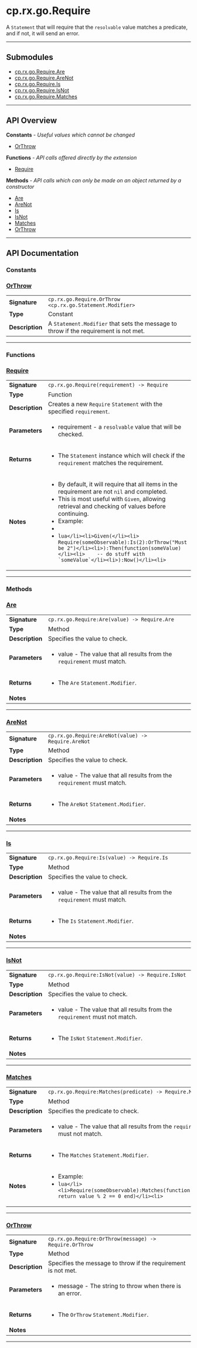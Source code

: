 # cp.rx.go.Require

A `Statement` that will require that the `resolvable` value matches a predicate,
and if not, it will send an error.

---

## Submodules
 * [cp.rx.go.Require.Are](cp.rx.go.Require.Are.md)
 * [cp.rx.go.Require.AreNot](cp.rx.go.Require.AreNot.md)
 * [cp.rx.go.Require.Is](cp.rx.go.Require.Is.md)
 * [cp.rx.go.Require.IsNot](cp.rx.go.Require.IsNot.md)
 * [cp.rx.go.Require.Matches](cp.rx.go.Require.Matches.md)

---

## API Overview
**Constants** - _Useful values which cannot be changed_
 * [OrThrow](#orthrow)

**Functions** - _API calls offered directly by the extension_
 * [Require](#require)

**Methods** - _API calls which can only be made on an object returned by a constructor_
 * [Are](#are)
 * [AreNot](#arenot)
 * [Is](#is)
 * [IsNot](#isnot)
 * [Matches](#matches)
 * [OrThrow](#orthrow)


---

## API Documentation

### Constants


### [OrThrow](#orthrow)

|                                             |                                                                                     |
| --------------------------------------------|-------------------------------------------------------------------------------------|
| **Signature**                               | `cp.rx.go.Require.OrThrow <cp.rx.go.Statement.Modifier>`                                                                    |
| **Type**                                    | Constant                                                                     |
| **Description**                             | A `Statement.Modifier` that sets the message to throw if the requirement is not met.                                                                     |

---
### Functions


### [Require](#require)

|                                             |                                                                                     |
| --------------------------------------------|-------------------------------------------------------------------------------------|
| **Signature**                               | `cp.rx.go.Require(requirement) -> Require`                                                                    |
| **Type**                                    | Function                                                                     |
| **Description**                             | Creates a new `Require` `Statement` with the specified `requirement`.                                                                     |
| **Parameters**                              | <ul><li>requirement  - a `resolvable` value that will be checked.</li></ul> |
| **Returns**                                 | <ul><li>The `Statement` instance which will check if the `requirement` matches the requirement.</li></ul>          |
| **Notes**                                   | <ul><li>By default, it will require that all items in the requirement are not `nil` and completed.</li><li>This is most useful with `Given`, allowing retrieval and checking of values before continuing.</li><li>Example:</li><li></li><li>```lua</li><li>Given(</li><li>    Require(someObservable):Is(2):OrThrow("Must be 2")</li><li>):Then(function(someValue)</li><li>    -- do stuff with `someValue`</li><li>):Now()</li><li>```</li></ul>                |

---
### Methods


### [Are](#are)

|                                             |                                                                                     |
| --------------------------------------------|-------------------------------------------------------------------------------------|
| **Signature**                               | `cp.rx.go.Require:Are(value) -> Require.Are`                                                                    |
| **Type**                                    | Method                                                                     |
| **Description**                             | Specifies the value to check.                                                                     |
| **Parameters**                              | <ul><li>value  - The value that all results from the `requirement` must match.</li></ul> |
| **Returns**                                 | <ul><li>The `Are` `Statement.Modifier`.</li></ul>          |
| **Notes**                                   | <ul></ul>                |

---

### [AreNot](#arenot)

|                                             |                                                                                     |
| --------------------------------------------|-------------------------------------------------------------------------------------|
| **Signature**                               | `cp.rx.go.Require:AreNot(value) -> Require.AreNot`                                                                    |
| **Type**                                    | Method                                                                     |
| **Description**                             | Specifies the value to check.                                                                     |
| **Parameters**                              | <ul><li>value  - The value that all results from the `requirement` must match.</li></ul> |
| **Returns**                                 | <ul><li>The `AreNot` `Statement.Modifier`.</li></ul>          |
| **Notes**                                   | <ul></ul>                |

---

### [Is](#is)

|                                             |                                                                                     |
| --------------------------------------------|-------------------------------------------------------------------------------------|
| **Signature**                               | `cp.rx.go.Require:Is(value) -> Require.Is`                                                                    |
| **Type**                                    | Method                                                                     |
| **Description**                             | Specifies the value to check.                                                                     |
| **Parameters**                              | <ul><li>value  - The value that all results from the `requirement` must match.</li></ul> |
| **Returns**                                 | <ul><li>The `Is` `Statement.Modifier`.</li></ul>          |
| **Notes**                                   | <ul></ul>                |

---

### [IsNot](#isnot)

|                                             |                                                                                     |
| --------------------------------------------|-------------------------------------------------------------------------------------|
| **Signature**                               | `cp.rx.go.Require:IsNot(value) -> Require.IsNot`                                                                    |
| **Type**                                    | Method                                                                     |
| **Description**                             | Specifies the value to check.                                                                     |
| **Parameters**                              | <ul><li>value  - The value that all results from the `requirement` must not match.</li></ul> |
| **Returns**                                 | <ul><li>The `IsNot` `Statement.Modifier`.</li></ul>          |
| **Notes**                                   | <ul></ul>                |

---

### [Matches](#matches)

|                                             |                                                                                     |
| --------------------------------------------|-------------------------------------------------------------------------------------|
| **Signature**                               | `cp.rx.go.Require:Matches(predicate) -> Require.Matches`                                                                    |
| **Type**                                    | Method                                                                     |
| **Description**                             | Specifies the predicate to check.                                                                     |
| **Parameters**                              | <ul><li>value  - The value that all results from the `requirement` must not match.</li></ul> |
| **Returns**                                 | <ul><li>The `Matches` `Statement.Modifier`.</li></ul>          |
| **Notes**                                   | <ul><li>Example:</li><li>```lua</li><li>Require(someObservable):Matches(function(value) return value % 2 == 0 end)</li><li>```</li></ul>                |

---

### [OrThrow](#orthrow)

|                                             |                                                                                     |
| --------------------------------------------|-------------------------------------------------------------------------------------|
| **Signature**                               | `cp.rx.go.Require:OrThrow(message) -> Require.OrThrow`                                                                    |
| **Type**                                    | Method                                                                     |
| **Description**                             | Specifies the message to throw if the requirement is not met.                                                                     |
| **Parameters**                              | <ul><li>message  - The string to throw when there is an error.</li></ul> |
| **Returns**                                 | <ul><li>The `OrThrow` `Statement.Modifier`.</li></ul>          |
| **Notes**                                   | <ul></ul>                |

---
